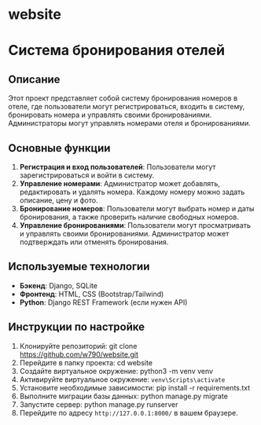 # website
# Система бронирования отелей

## Описание
Этот проект представляет собой систему бронирования номеров в отеле, где пользователи могут регистрироваться, входить в систему, бронировать номера и управлять своими бронированиями. Администраторы могут управлять номерами отеля и бронированиями.

## Основные функции
1. **Регистрация и вход пользователей**: Пользователи могут зарегистрироваться и войти в систему.
2. **Управление номерами**: Администратор может добавлять, редактировать и удалять номера. Каждому номеру можно задать описание, цену и фото.
3. **Бронирование номеров**: Пользователи могут выбрать номер и даты бронирования, а также проверить наличие свободных номеров.
4. **Управление бронированиями**: Пользователи могут просматривать и управлять своими бронированиями. Администратор может подтверждать или отменять бронирования.

## Используемые технологии
- **Бэкенд**: Django, SQLite
- **Фронтенд**: HTML, CSS (Bootstrap/Tailwind)
- **Python**: Django REST Framework (если нужен API)

## Инструкции по настройке
1. Клонируйте репозиторий:
git clone https://github.com/w790/website.git
2. Перейдите в папку проекта:
cd website
3. Создайте виртуальное окружение:
python3 -m venv venv
4. Активируйте виртуальное окружение:
`venv\Scripts\activate`
5. Установите необходимые зависимости:
pip install -r requirements.txt
6. Выполните миграции базы данных:
python manage.py migrate
7. Запустите сервер:
python manage.py runserver
8. Перейдите по адресу `http://127.0.0.1:8000/` в вашем браузере.
